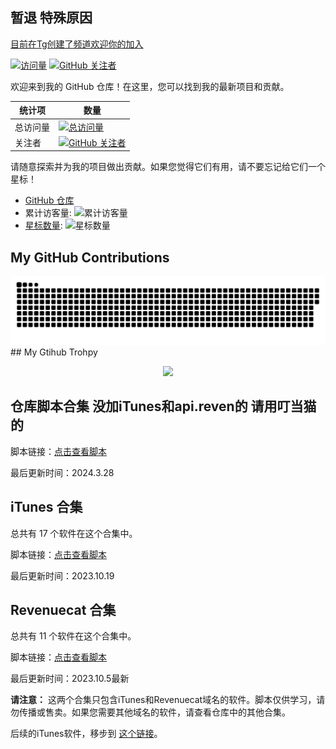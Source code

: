 ## 暂退 特殊原因
 [目前在Tg创建了频道欢迎你的加入](https://t.me/Jsforbaby)

[![访问量](https://komarev.com/ghpvc/?username=Yu9191)](https://github.com/Yu9191)
[![GitHub 关注者](https://img.shields.io/github/followers/Yu9191?style=social)](https://github.com/Yu9191)

欢迎来到我的 GitHub 仓库！在这里，您可以找到我的最新项目和贡献。

| 统计项   | 数量                                                                 |
| -------- | -------------------------------------------------------------------- |
| 总访问量 | [![总访问量](https://komarev.com/ghpvc/?username=Yu9191)](https://github.com/Yu9191) |
| 关注者   | [![GitHub 关注者](https://img.shields.io/github/followers/Yu9191?style=social)](https://github.com/Yu9191) |

请随意探索并为我的项目做出贡献。如果您觉得它们有用，请不要忘记给它们一个星标！

- [GitHub 仓库](https://github.com/Yu9191)
- 累计访客量: ![累计访客量](https://profile-counter.glitch.me/Yu9191/count.svg)
- [星标数量](https://img.shields.io/github/stars/Yu9191/Rewrite?style=social): ![星标数量](https://img.shields.io/github/stars/Yu9191/Rewrite?style=social)

## My GitHub Contributions

<div align="center"><img src="https://raw.githubusercontent.com/Achuan-2/Achuan-2/main/assets/github-contribution-grid-snake.svg" ></div>
## My Gtihub Trohpy

<div align="center">

![](https://github-profile-trophy.vercel.app/?username=Sliverkiss)

</div>
 
## 仓库脚本合集 没加iTunes和api.reven的 请用叮当猫的

脚本链接：[点击查看脚本](https://raw.githubusercontent.com/Yu9191/Rewrite/main/BabyScript.txt)

最后更新时间：2024.3.28

## iTunes 合集

总共有 17 个软件在这个合集中。

脚本链接：[点击查看脚本](https://raw.githubusercontent.com/Yu9191/Rewrite/main/iTunes.js)

最后更新时间：2023.10.19

## Revenuecat 合集

总共有 11 个软件在这个合集中。

脚本链接：[点击查看脚本](https://raw.githubusercontent.com/Yu9191/Rewrite/main/Revenuecat.js)

最后更新时间：2023.10.5最新

**请注意：** 这两个合集只包含iTunes和Revenuecat域名的软件。脚本仅供学习，请勿传播或售卖。如果您需要其他域名的软件，请查看仓库中的其他合集。

后续的iTunes软件，移步到 [这个链接](https://github.com/Yu9191/Rewrite/tree/main/itunes)。



